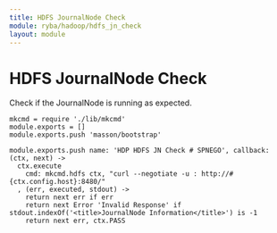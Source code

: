 ```yaml
---
title: HDFS JournalNode Check
module: ryba/hadoop/hdfs_jn_check
layout: module
---
```


# HDFS JournalNode Check

Check if the JournalNode is running as expected.

    mkcmd = require './lib/mkcmd'
    module.exports = []
    module.exports.push 'masson/bootstrap'

    module.exports.push name: 'HDP HDFS JN Check # SPNEGO', callback: (ctx, next) ->
      ctx.execute
        cmd: mkcmd.hdfs ctx, "curl --negotiate -u : http://#{ctx.config.host}:8480/"
      , (err, executed, stdout) ->
        return next err if err
        return next Error 'Invalid Response' if stdout.indexOf('<title>JournalNode Information</title>') is -1
        return next err, ctx.PASS



